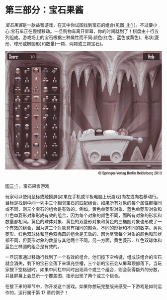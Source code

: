 # 第三部分：宝石果酱

<!-- ch 13~17 -->

*宝石果酱*是一款益智游戏，在其中你试图找到宝石的组合(见图 [III-1](#Fig1) )。不过要小心:宝石车正在慢慢移动。一旦购物车离开屏幕，你的时间就到了！棋盘由十行五列组成。游戏场上的宝石根据三种属性而不同:颜色(红色、蓝色或黄色)、形状(菱形、球形或椭圆形)和数量(一颗、两颗或三颗宝石)。

![9781430265382_Part03-01.jpg](img/9781430265382_Part03-01.jpg)

[图三-1](#_Fig1) 。宝石果酱游戏

玩家可以使用鼠标或触摸屏(如果在手机或平板电脑上玩游戏)向左或向右移动行。目标是找到中间一列中三个相邻宝石的匹配组合。如果所有对象的每个属性都相同或不同，则三个宝石的组合是有效的。例如，黄色单菱形对象、蓝色单菱形对象和红色单菱形对象形成有效的组合，因为每个对象的颜色不同，而所有对象的形状和数量都相同。黄色的球体对象、黄色的双菱形对象和黄色的三椭圆对象也形成了一个有效的组合，因为这三个对象具有相同的颜色、不同的形状和不同的数字。黄色菱形、红色双球体和蓝色双椭圆的组合是无效的，因为尽管每个对象的颜色和形状都不同，但菱形对象的数量与其他两个不同。另一方面，黄色菱形、红色双球体和蓝色三椭圆的组合是有效的。

一旦玩家通过移动行找到了一个有效的组合，他们按下空格键，组成该组合的宝石就会消失，剩下的宝石会落下来填充空槽，三个新的宝石会从屏幕顶部落下。当玩家按下空格键时，如果中间栏中同时出现两个或三个组合，则会获得额外的分数，并且屏幕上会显示一个覆盖图，指示出现了两个或三个组合。

在接下来的章节中，你开发这个游戏。如果你想玩完整版来感受一下游戏是如何运作的，运行属于第 17 章的例子！